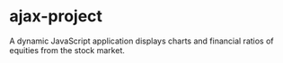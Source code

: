 # ajax-project

A dynamic JavaScript application displays charts and financial ratios of equities from the stock market.
